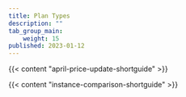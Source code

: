 ```yaml
---
title: Plan Types
description: ""
tab_group_main:
    weight: 15
published: 2023-01-12
---
```


{{< content "april-price-update-shortguide" >}}

{{< content "instance-comparison-shortguide" >}}